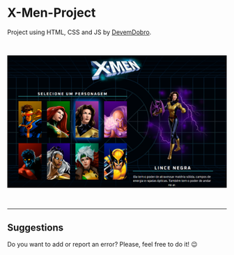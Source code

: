 # X-Men-Project


Project using HTML, CSS and JS by [DevemDobro](https://github.com/devemdobro).

 
<br>


<p align="center"><img src="src/img/projeto dev.png" alt=""></p> 

 <br>
<hr>
<h2> Suggestions </h2>
<p> Do you want to add or report an error? Please, feel free to do it! 😉 </p>

<br>

